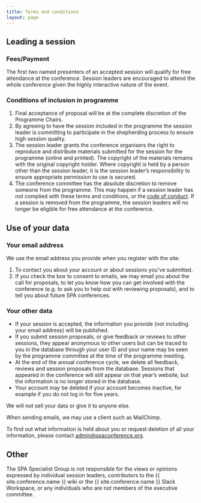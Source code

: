 ```yaml
---
title: Terms and conditions
layout: page
---
```


<h2>Leading a session</h2>
<h3>Fees/Payment</h3>
<p>The first two named presenters of an accepted session will qualify for free attendance at the conference. Session leaders are encouraged to attend the whole conference given the highly interactive nature of the event.</p>
<h3>Conditions of inclusion in programme</h3>
<ol>
<li>Final acceptance of proposal will be at the complete discretion of the Programme Chairs.</li>
<li>By agreeing to have the session included in the programme the session leader is committing to participate in the shepherding process to ensure high session quality.</li>
<li>The session leader grants the conference organisers the right to reproduce and distribute materials submitted for the session for the programme (online and printed). The copyright of the materials remains with the original copyright holder. Where copyright is held by a person other than the session leader, it is the session leader’s responsibility to ensure appropriate permission to use is secured.</li>
<li>The conference committee has the absolute discretion to remove someone from the programme. This may happen if a session leader has not complied with these terms and conditions, or the  <a href="{{ '/code-of-conduct.html' | relative_url }}" title="Code of Conduct" >code of conduct</a>. If a session is removed from the programme, the session leaders will no longer be eligible for free attendance at the conference.</li>
</ol>
<h2>Use of your data</h2>
<h3>Your email address</h3>
<p>We use the email address you provide when you register with the site:</p>
<p><ol>
<li>To contact you about your account or about sessions you've submitted.</li>
<li>If you check the box to consent to emails, we may email you about the call for proposals, to let you know how you can get involved with the conference (e.g. to ask you to help out with reviewing proposals), and to tell you about future SPA conferences.</li>
</ol></p>

<h3>Your other data</h3>
<p><ul>
<li>If your session is accepted, the information you provide (not including your email address) will be published.</li>
<li>If you submit session proposals, or give feedback or reviews to other sessions, they appear anonymous to other users but can be traced to you in the database through your user ID and your name may be seen by the programme committee at the time of the programme meeting.</li>
<li>At the end of the annual conference cycle, we delete all feedback, reviews and session proposals from the database. Sessions that appeared in the conference will still appear on that year’s website, but the information is no longer stored in the database.</li>
<li>Your account may be deleted if your account becomes inactive, for example if you do not log in for five years.</li>
</ul></p>

<p>We will not sell your data or give it to anyone else.</p>

<p>When sending emails, we may use a client such as MailChimp.</p>

<p>To find out what information is held about you or request deletion of all your information, please contact <a href="mailto:admin@spaconference.org">admin@spaconference.org</a>.</p>

<h2>Other</h2>
<p>The SPA Specialist Group is not responsible for the views or opinions expressed by individual session leaders, contributors to the {{ site.conference.name }} wiki or the {{ site.conference.name }} Slack Workspace, or any individuals who are not members of the executive committee.</p>
